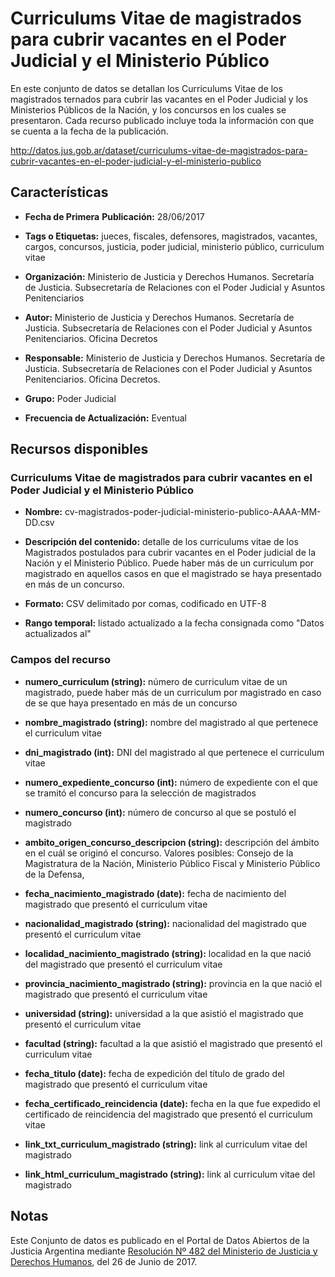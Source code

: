 Curriculums Vitae de magistrados para cubrir vacantes en el Poder Judicial y el Ministerio Público
==================================================================================================

En este conjunto de datos se detallan los Curriculums Vitae de los magistrados ternados para cubrir las vacantes en el Poder Judicial y los Ministerios Públicos de la Nación, y los concursos en los cuales se presentaron. Cada recurso publicado incluye toda la información con que se cuenta a la fecha de la publicación.

http://datos.jus.gob.ar/dataset/curriculums-vitae-de-magistrados-para-cubrir-vacantes-en-el-poder-judicial-y-el-ministerio-publico

Características
---------------

-   **Fecha de Primera** **Publicación:** 28/06/2017

-   **Tags o Etiquetas:** jueces, fiscales, defensores, magistrados, vacantes, cargos, concursos, justicia, poder judicial, ministerio público, curriculum vitae

-   **Organización:** Ministerio de Justicia y Derechos Humanos. Secretaría de Justicia. Subsecretaría de Relaciones con el Poder Judicial y Asuntos Penitenciarios

-   **Autor:** Ministerio de Justicia y Derechos Humanos. Secretaría de Justicia. Subsecretaría de Relaciones con el Poder Judicial y Asuntos Penitenciarios. Oficina Decretos

-   **Responsable:** Ministerio de Justicia y Derechos Humanos. Secretaría de Justicia. Subsecretaría de Relaciones con el Poder Judicial y Asuntos Penitenciarios. Oficina Decretos.

-   **Grupo:** Poder Judicial

-   **Frecuencia de Actualización:** Eventual

Recursos disponibles
--------------------

### Curriculums Vitae de magistrados para cubrir vacantes en el Poder Judicial y el Ministerio Público

-   **Nombre:** cv-magistrados-poder-judicial-ministerio-publico-AAAA-MM-DD.csv

-   **Descripción del contenido:** detalle de los curriculums vitae de los Magistrados postulados para cubrir vacantes en el Poder judicial de la Nación y el Ministerio Público. Puede haber más de un curriculum por magistrado en aquellos casos en que el magistrado se haya presentado en más de un concurso.

-   **Formato:** CSV delimitado por comas, codificado en UTF-8

-   **Rango temporal:** listado actualizado a la fecha consignada como "Datos actualizados al"

### Campos del recurso

-   **numero\_curriculum (string):** número de curriculum vitae de un magistrado, puede haber más de un curriculum por magistrado en caso de se que haya presentado en más de un concurso

-   **nombre\_magistrado (string):** nombre del magistrado al que pertenece el curriculum vitae

-   **dni\_magistrado (int):** DNI del magistrado al que pertenece el curriculum vitae

-   **numero\_expediente\_concurso (int):** número de expediente con el que se tramitó el concurso para la selección de magistrados

-   **numero\_concurso (int):** número de concurso al que se postuló el magistrado

-   **ambito\_origen\_concurso\_descripcion (string):** descripción del ámbito en el cuál se originó el concurso. Valores posibles: Consejo de la Magistratura de la Nación, Ministerio Público Fiscal y Ministerio Público de la Defensa,

-   **fecha\_nacimiento\_magistrado (date):** fecha de nacimiento del magistrado que presentó el curriculum vitae

-   **nacionalidad\_magistrado (string):** nacionalidad del magistrado que presentó el curriculum vitae

-   **localidad\_nacimiento\_magistrado (string):** localidad en la que nació del magistrado que presentó el curriculum vitae

-   **provincia\_nacimiento\_magistrado (string):** provincia en la que nació el magistrado que presentó el curriculum vitae

-   **universidad (string):** universidad a la que asistió el magistrado que presentó el curriculum vitae

-   **facultad (string):** facultad a la que asistió el magistrado que presentó el curriculum vitae

-   **fecha\_titulo (date):** fecha de expedición del título de grado del magistrado que presentó el curriculum vitae

-   **fecha\_certificado\_reincidencia (date):** fecha en la que fue expedido el certificado de reincidencia del magistrado que presentó el curriculum vitae

-   **link\_txt\_curriculum\_magistrado (string):** link al curriculum vitae del magistrado

-   **link\_html\_curriculum\_magistrado (string):** link al curriculum vitae del magistrado

Notas
-----
Este Conjunto de datos es publicado en el Portal de Datos Abiertos de la Justicia Argentina mediante [Resolución Nº 482 del Ministerio de Justicia y Derechos Humanos](http://datos.jus.gob.ar/resoluciones/RESOL-2017-482-APN-MJ.pdf), del 26 de Junio de 2017.
